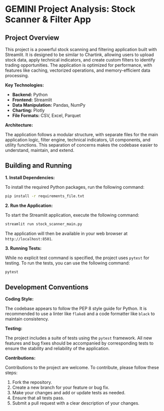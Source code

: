 # GEMINI Project Analysis: Stock Scanner & Filter App

## Project Overview

This project is a powerful stock scanning and filtering application built with Streamlit. It is designed to be similar to Chartink, allowing users to upload stock data, apply technical indicators, and create custom filters to identify trading opportunities. The application is optimized for performance, with features like caching, vectorized operations, and memory-efficient data processing.

**Key Technologies:**

*   **Backend:** Python
*   **Frontend:** Streamlit
*   **Data Manipulation:** Pandas, NumPy
*   **Charting:** Plotly
*   **File Formats:** CSV, Excel, Parquet

**Architecture:**

The application follows a modular structure, with separate files for the main application logic, filter engine, technical indicators, UI components, and utility functions. This separation of concerns makes the codebase easier to understand, maintain, and extend.

## Building and Running

**1. Install Dependencies:**

To install the required Python packages, run the following command:

```bash
pip install -r requirements_file.txt
```

**2. Run the Application:**

To start the Streamlit application, execute the following command:

```bash
streamlit run stock_scanner_main.py
```

The application will then be available in your web browser at `http://localhost:8501`.

**3. Running Tests:**

While no explicit test command is specified, the project uses `pytest` for testing. To run the tests, you can use the following command:

```bash
pytest
```

## Development Conventions

**Coding Style:**

The codebase appears to follow the PEP 8 style guide for Python. It is recommended to use a linter like `flake8` and a code formatter like `black` to maintain consistency.

**Testing:**

The project includes a suite of tests using the `pytest` framework. All new features and bug fixes should be accompanied by corresponding tests to ensure the stability and reliability of the application.

**Contributions:**

Contributions to the project are welcome. To contribute, please follow these steps:

1.  Fork the repository.
2.  Create a new branch for your feature or bug fix.
3.  Make your changes and add or update tests as needed.
4.  Ensure that all tests pass.
5.  Submit a pull request with a clear description of your changes.
